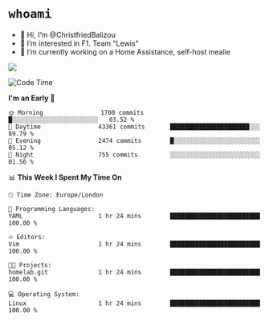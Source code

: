 # `whoami`

- 👋 Hi, I’m @ChristfriedBalizou
- 👀 I’m interested in F1. Team "Lewis"
- 🌱 I’m currently working on a Home Assistance, self-host mealie
<!--
- 💞️ I’m looking to collaborate on
- 📫 How to reach me /dev/stdin
-->


![](https://github-readme-stats.vercel.app/api?username=Christfriedbalizou&show_icons=true&hide_title=true&theme=solarized-dark&count_private=true&hide=stars)
<!-- 
  ![](https://github-readme-stats.vercel.app/api/top-langs/?username=Christfriedbalizou&show_icons=true&hide_title=true&theme=solarized-dark&layout=compact&show_icons=true&count_private=false)
-->


<!--START_SECTION:waka-->
![Code Time](http://img.shields.io/badge/Code%20Time-9%20hrs%2017%20mins-blue)

**I'm an Early 🐤** 

```text
🌞 Morning                1700 commits        █░░░░░░░░░░░░░░░░░░░░░░░░   03.52 % 
🌆 Daytime                43361 commits       ██████████████████████░░░   89.79 % 
🌃 Evening                2474 commits        █░░░░░░░░░░░░░░░░░░░░░░░░   05.12 % 
🌙 Night                  755 commits         ░░░░░░░░░░░░░░░░░░░░░░░░░   01.56 % 
```


📊 **This Week I Spent My Time On** 

```text
🕑︎ Time Zone: Europe/London

💬 Programming Languages: 
YAML                     1 hr 24 mins        █████████████████████████   100.00 % 

🔥 Editors: 
Vim                      1 hr 24 mins        █████████████████████████   100.00 % 

🐱‍💻 Projects: 
homelab.git              1 hr 24 mins        █████████████████████████   100.00 % 

💻 Operating System: 
Linux                    1 hr 24 mins        █████████████████████████   100.00 % 
```


<!--END_SECTION:waka-->


<!---
ChristfriedBalizou/ChristfriedBalizou is a ✨ special ✨ repository because its `README.md` (this file) appears on your GitHub profile.
You can click the Preview link to take a look at your changes.
--->
